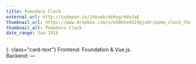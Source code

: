 ```yaml
---
title: Pomodoro Clock
external-url: http://codepen.io/jhkueh/debug/mVwJaE
thumbnail_url: https://www.dropbox.com/s/e506tv4519gja9r/pomo_clock_thumbnail.png?raw=1
thumbnail_alt: Pomodoro Clock
date_range: Jan 2016
---
```


{: class="card-text"}
Frontend: Foundation & Vue.js.  
Backend: —